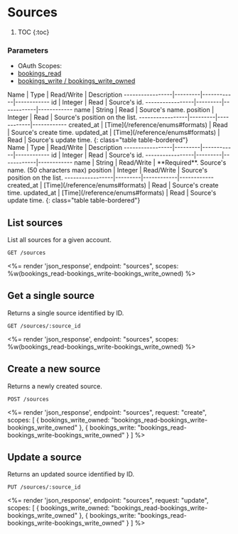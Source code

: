 # Sources

1. TOC
{:toc}

### Parameters
<ul class="nav nav-pills" role="tablist">
  <li class="disabled"><a>OAuth Scopes:</a></li>
  <li class="active"><a href="#bookings_read" role="tab" data-toggle="pill">bookings_read</a></li>
  <li><a href="#bookings_write-bookings_write_owned" role="tab" data-toggle="pill">bookings_write / bookings_write_owned</a></li>
</ul>
<div class="tab-content" markdown="1">
  <div class="tab-pane active" id="bookings_read" markdown="1">
Name             | Type    | Read/Write | Description
-----------------|---------|------------|------------
id               | Integer | Read       | Source's id.
-----------------|---------|------------|------------
name             | String  | Read       | Source's name.
position         | Integer | Read       | Source's position on the list.
-----------------|---------|------------|------------
created_at       | [Time](/reference/enums#formats) | Read       | Source's create time.
updated_at       | [Time](/reference/enums#formats) | Read       | Source's update time.
{: class="table table-bordered"}
  </div>
  <div class="tab-pane" id="bookings_write-bookings_write_owned" markdown="1">
Name             | Type    | Read/Write | Description
-----------------|---------|------------|------------
id               | Integer | Read       | Source's id.
-----------------|---------|------------|------------
name             | String  | Read/Write | **Required**. Source's name. (50 characters max)
position         | Integer | Read/Write | Source's position on the list.
-----------------|---------|------------|------------
created_at       | [Time](/reference/enums#formats) | Read       | Source's create time.
updated_at       | [Time](/reference/enums#formats) | Read       | Source's update time.
{: class="table table-bordered"}
  </div>
</div>

## List sources

List all sources for a given account.

~~~
GET /sources
~~~

<%= render 'json_response', endpoint: "sources", scopes: %w(bookings_read-bookings_write-bookings_write_owned) %>

## Get a single source

Returns a single source identified by ID.

~~~
GET /sources/:source_id
~~~

<%= render 'json_response', endpoint: "sources", scopes: %w(bookings_read-bookings_write-bookings_write_owned) %>

## Create a new source

Returns a newly created source.

~~~~
POST /sources
~~~~

<%= render 'json_response', endpoint: "sources", request: "create",
  scopes: [
    { bookings_write_owned: "bookings_read-bookings_write-bookings_write_owned" },
    { bookings_write: "bookings_read-bookings_write-bookings_write_owned" }
  ] %>

## Update a source

Returns an updated source identified by ID.

~~~
PUT /sources/:source_id
~~~

<%= render 'json_response', endpoint: "sources", request: "update",
  scopes: [
    { bookings_write_owned: "bookings_read-bookings_write-bookings_write_owned" },
    { bookings_write: "bookings_read-bookings_write-bookings_write_owned" }
  ] %>
